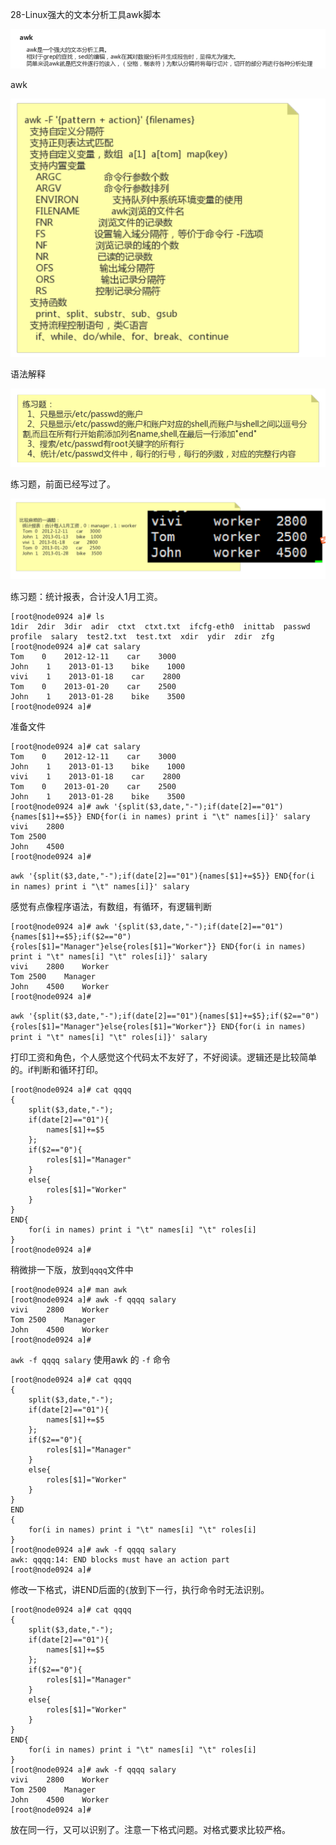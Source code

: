 28-Linux强大的文本分析工具awk脚本



![image-20201118201903313](../image/image-20201118201903313.png)

awk



![image-20201118201933029](../image/image-20201118201933029.png)

语法解释

![image-20201118202008353](../image/image-20201118202008353.png)

练习题，前面已经写过了。



![image-20201118202048602](../image/image-20201118202048602.png)

练习题：统计报表，合计没人1月工资。



```shell
[root@node0924 a]# ls
1dir  2dir  3dir  adir  ctxt  ctxt.txt  ifcfg-eth0  inittab  passwd  profile  salary  test2.txt  test.txt  xdir  ydir  zdir  zfg
[root@node0924 a]# cat salary
Tom    0    2012-12-11    car    3000
John    1    2013-01-13    bike    1000
vivi    1    2013-01-18    car    2800
Tom    0    2013-01-20    car    2500
John    1    2013-01-28    bike    3500
[root@node0924 a]# 
```

准备文件

```shell
[root@node0924 a]# cat salary
Tom    0    2012-12-11    car    3000
John    1    2013-01-13    bike    1000
vivi    1    2013-01-18    car    2800
Tom    0    2013-01-20    car    2500
John    1    2013-01-28    bike    3500
[root@node0924 a]# awk '{split($3,date,"-");if(date[2]=="01"){names[$1]+=$5}} END{for(i in names) print i "\t" names[i]}' salary
vivi	2800
Tom	2500
John	4500
[root@node0924 a]# 

```

`awk '{split($3,date,"-");if(date[2]=="01"){names[$1]+=$5}} END{for(i in names) print i "\t" names[i]}' salary`

感觉有点像程序语法，有数组，有循环，有逻辑判断



```shell
[root@node0924 a]# awk '{split($3,date,"-");if(date[2]=="01"){names[$1]+=$5};if($2=="0"){roles[$1]="Manager"}else{roles[$1]="Worker"}} END{for(i in names) print i "\t" names[i] "\t" roles[i]}' salary
vivi	2800	Worker
Tom	2500	Manager
John	4500	Worker
[root@node0924 a]# 

```

`awk '{split($3,date,"-");if(date[2]=="01"){names[$1]+=$5};if($2=="0"){roles[$1]="Manager"}else{roles[$1]="Worker"}} END{for(i in names) print i "\t" names[i] "\t" roles[i]}' salary`

打印工资和角色，个人感觉这个代码太不友好了，不好阅读。逻辑还是比较简单的。if判断和循环打印。



```shell
[root@node0924 a]# cat qqqq
{
	split($3,date,"-");
	if(date[2]=="01"){
		names[$1]+=$5
	};
	if($2=="0"){
		roles[$1]="Manager"
	}
	else{
		roles[$1]="Worker"
	}
} 
END{
	for(i in names) print i "\t" names[i] "\t" roles[i]
}
[root@node0924 a]# 

```

稍微排一下版，放到`qqqq`文件中



```shell
[root@node0924 a]# man awk
[root@node0924 a]# awk -f qqqq salary
vivi	2800	Worker
Tom	2500	Manager
John	4500	Worker
[root@node0924 a]# 

```

`awk -f qqqq salary`  使用awk 的 `-f` 命令



```shell
[root@node0924 a]# cat qqqq
{
	split($3,date,"-");
	if(date[2]=="01"){
		names[$1]+=$5
	};
	if($2=="0"){
		roles[$1]="Manager"
	}
	else{
		roles[$1]="Worker"
	}
} 
END
{
	for(i in names) print i "\t" names[i] "\t" roles[i]
}
[root@node0924 a]# awk -f qqqq salary
awk: qqqq:14: END blocks must have an action part
[root@node0924 a]# 

```

修改一下格式，讲END后面的`{`放到下一行，执行命令时无法识别。

```shell
[root@node0924 a]# cat qqqq
{
	split($3,date,"-");
	if(date[2]=="01"){
		names[$1]+=$5
	};
	if($2=="0"){
		roles[$1]="Manager"
	}
	else{
		roles[$1]="Worker"
	}
} 
END{
	for(i in names) print i "\t" names[i] "\t" roles[i]
}
[root@node0924 a]# awk -f qqqq salary
vivi	2800	Worker
Tom	2500	Manager
John	4500	Worker
[root@node0924 a]# 

```

放在同一行，又可以识别了。注意一下格式问题。对格式要求比较严格。

